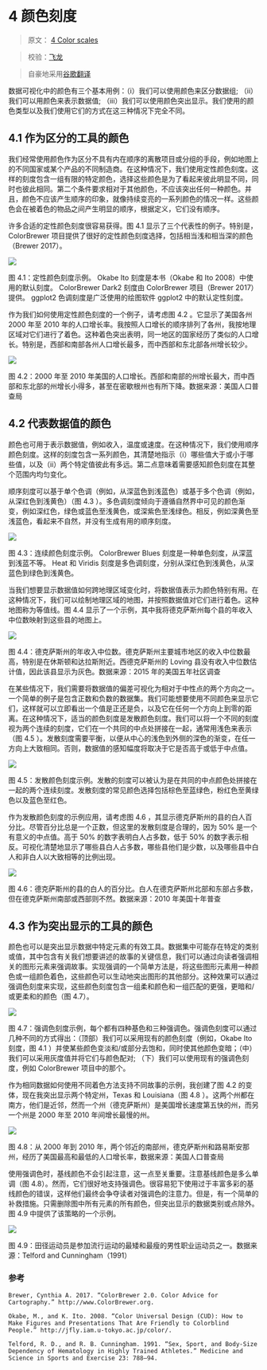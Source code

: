 # 4 颜色刻度

> 原文： [4 Color scales](https://serialmentor.com/dataviz/color-basics.html)

> 校验：[飞龙](https://github.com/wizardforcel)

> 自豪地采用[谷歌翻译](https://translate.google.cn/)

数据可视化中的颜色有三个基本用例：（i）我们可以使用颜色来区分数据组; （ii）我们可以用颜色来表示数据值; （iii）我们可以使用颜色突出显示。我们使用的颜色类型以及我们使用它们的方式在这三种情况下完全不同。

## 4.1 作为区分的工具的颜色

我们经常使用颜色作为区分不具有内在顺序的离散项目或分组的手段，例如地图上的不同国家或某个产品的不同制造商。在这种情况下，我们使用定性颜色刻度。这样的刻度包含一组有限的特定颜色，选择这些颜色是为了看起来彼此明显不同，同时也彼此相同。第二个条件要求相对于其他颜色，不应该突出任何一种颜色。并且，颜色不应该产生顺序的印象，就像持续变亮的一系列颜色的情况一样。这些颜色会在被着色的物品之间产生明显的顺序，根据定义，它们没有顺序。

许多合适的定性颜色刻度很容易获得。图 4.1 显示了三个代表性的例子。特别是，ColorBrewer 项目提供了很好的定性颜色刻度选择，包括相当浅和相当深的颜色（Brewer 2017）。

![](img/efc2c35dd1260f2a6581cb1ea13e276d.jpg)

图 4.1：定性颜色刻度示例。 Okabe Ito 刻度是本书（Okabe 和 Ito 2008）中使用的默认刻度。 ColorBrewer Dark2 刻度由 ColorBrewer 项目（Brewer 2017）提供。 ggplot2 色调刻度是广泛使用的绘图软件 ggplot2 中的默认定性刻度。

作为我们如何使用定性颜色刻度的一个例子，请考虑图 4.2 。它显示了美国各州 2000 年至 2010 年的人口增长率。我按照人口增长的顺序排列了各州，我按地理区域对它们进行了着色。这种着色突出表明，同一地区的国家经历了类似的人口增长。特别是，西部和南部各州人口增长最多，而中西部和东北部各州增长较少。

![](img/e9fb4cfa9f3b379f7e32de170137cef3.jpg)

图 4.2：2000 年至 2010 年美国的人口增长。西部和南部的州增长最大，而中西部和东北部的州增长小得多，甚至在密歇根州也有所下降。数据来源：美国人口普查局

## 4.2 代表数据值的颜色

颜色也可用于表示数据值，例如收入，温度或速度。在这种情况下，我们使用顺序颜色刻度。这样的刻度包含一系列颜色，其清楚地指示（i）哪些值大于或小于哪些值，以及（ii）两个特定值彼此有多远。第二点意味着需要感知颜色刻度在其整个范围内均匀变化。

顺序刻度可以基于单个色调（例如，从深蓝色到浅蓝色）或基于多个色调（例如，从深红色到浅黄色）（图 4.3 ）。多色调刻度倾向于遵循自然界中可见的颜色渐变，例如深红色，绿色或蓝色至浅黄色，或深紫色至浅绿色。相反，例如深黄色至浅蓝色，看起来不自然，并没有生成有用的顺序刻度。

![](img/e9885ad9647bc799bd2d8d65e1abb3e6.jpg)

图 4.3：连续颜色刻度示例。 ColorBrewer Blues 刻度是一种单色刻度，从深蓝到浅蓝不等。 Heat 和 Viridis 刻度是多色调刻度，分别从深红色到浅黄色，从深蓝色到绿色到浅黄色。

当我们想要显示数据值如何跨地理区域变化时，将数据值表示为颜色特别有用。在这种情况下，我们可以绘制地理区域的地图，并按照数据值对它们进行着色。这种地图称为等值线。图 4.4 显示了一个示例，其中我将德克萨斯州每个县的年收入中位数映射到这些县的地图上。

![](img/a3e525a9682ffe2d8a33b0d18cc87cd6.jpg)

图 4.4：德克萨斯州的年收入中位数。德克萨斯州主要城市地区的收入中位数最高，特别是在休斯顿和达拉斯附近。西德克萨斯州的 Loving 县没有收入中位数估计值，因此该县显示为灰色。数据来源：2015 年的美国五年社区调查

在某些情况下，我们需要将数据值的偏差可视化为相对于中性点的两个方向之一。一个简单的例子是包含正数和负数的数据集。我们可能想要使用不同颜色来显示它们，这样就可以立即看出一个值是正还是负，以及它在任何一个方向上到零的距离。在这种情况下，适当的颜色刻度是发散颜色刻度。我们可以将一个不同的刻度视为两个连续的刻度，它们在一个共同的中点处拼接在一起，通常用浅色来表示（图 4.5 ）。发散刻度需要平衡，以便从中心的浅色到外侧的深色的渐变，在任一方向上大致相同。否则，数据值的感知幅度将取决于它是否高于或低于中点值。

![](img/6fcaf2c295d2c72919ec740c068d358a.jpg)

图 4.5：发散颜色刻度示例。发散的刻度可以被认为是在共同的中点颜色处拼接在一起的两个连续刻度。发散刻度的常见颜色选择包括棕色至蓝绿色，粉红色至黄绿色以及蓝色至红色。

作为发散颜色刻度的示例应用，请考虑图 4.6 ，其显示德克萨斯州的县的白人百分比。尽管百分比总是一个正数，但这里的发散刻度是合理的，因为 50% 是一个有意义的中点值。高于 50% 的数字表明白人占多数，低于 50% 的数字表示相反。可视化清楚地显示了哪些县白人占多数，哪些县他们是少数，以及哪些县中白人和非白人以大致相等的比例出现。

![](img/3213708ae7105d0438dafba70dae6f1f.jpg)

图 4.6：德克萨斯州的县的白人的百分比。白人在德克萨斯州北部和东部占多数，但在德克萨斯州南部或西部则不然。数据来源：2010 年美国十年普查

## 4.3 作为突出显示的工具的颜色

颜色也可以是突出显示数据中特定元素的有效工具。数据集中可能存在特定的类别或值，其中包含有关我们想要讲述的故事的关键信息，我们可以通过向读者强调相关的图形元素来强调故事。实现强调的一个简单方法是，将这些图形元素用一种颜色或一组颜色着色，这些颜色可以生动地突出图形的其他部分。这种效果可以通过强调色刻度来实现，这些颜色刻度包含一组柔和颜色和一组匹配的更强，更暗和/或更柔和的颜色（图 4.7）。

![](img/4fd912502ba748a4c10a1a57629101a1.jpg)

图 4.7：强调色刻度示例，每个都有四种基色和三种强调色。强调色刻度可以通过几种不同的方式得出：（顶部）我们可以采用现有的颜色刻度（例如，Okabe Ito 刻度，图 4.1 ）并使某些颜色变淡和/或部分去饱和，同时使其他颜色变暗；（中）我们可以采用灰度值并将它们与颜色配对; （下）我们可以使用现有的强调色刻度，例如 ColorBrewer 项目中的那个。

作为相同数据如何使用不同着色方法支持不同故事的示例，我创建了图 4.2 的变体，现在我突出显示两个特定州，Texas 和 Louisiana（图 4.8 ）。这两个州都在南方，他们是近邻，然而一个州（德克萨斯州）是美国增长速度第五快的州，而另一个州是 2000 年至 2010 年间增长最慢的州。

![](img/45232d53e3a9a1d26c1fc841bc8b4120.jpg)

图 4.8：从 2000 年到 2010 年，两个邻近的南部州，德克萨斯州和路易斯安那州，经历了美国最高和最低的人口增长率，数据来源：美国人口普查局

使用强调色时，基线颜色不会引起注意，这一点至关重要。注意基线颜色是多么单调（图 4.8）。然而，它们很好地支持强调色。很容易犯下使用过于丰富多彩的基线颜色的错误，这样他们最终会争夺读者对强调色的注意力。但是，有一个简单的补救措施。只需删除图中所有元素的所有颜色，但突出显示的数据类别或点除外。图 4.9 中提供了该策略的一个示例。

![](img/80436271857bdcccb255bd07019dd045.jpg)

图 4.9：田径运动员是参加流行运动的最矮和最瘦的男性职业运动员之一。数据来源：Telford and Cunningham（1991）

### 参考

```
Brewer, Cynthia A. 2017. “ColorBrewer 2.0. Color Advice for Cartography.” http://www.ColorBrewer.org.

Okabe, M., and K. Ito. 2008. “Color Universal Design (CUD): How to Make Figures and Presentations That Are Friendly to Colorblind People.” http://jfly.iam.u-tokyo.ac.jp/color/.

Telford, R. D., and R. B. Cunningham. 1991. “Sex, Sport, and Body-Size Dependency of Hematology in Highly Trained Athletes.” Medicine and Science in Sports and Exercise 23: 788–94.
```
